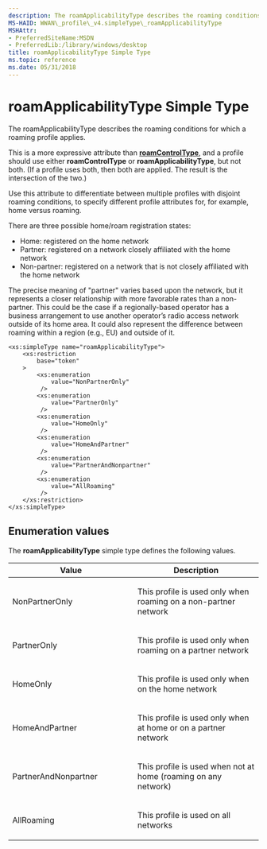 ```yaml
---
description: The roamApplicabilityType describes the roaming conditions for which a roaming profile applies.
MS-HAID: WWAN\_profile\_v4.simpleType\_roamApplicabilityType
MSHAttr:
- PreferredSiteName:MSDN
- PreferredLib:/library/windows/desktop
title: roamApplicabilityType Simple Type
ms.topic: reference
ms.date: 05/31/2018
---
```


# <span id="WWAN_profile_v4.simpleType_roamApplicabilityType"></span>roamApplicabilityType Simple Type

The roamApplicabilityType describes the roaming conditions for which a roaming profile applies.

This is a more expressive attribute than [**roamControlType**](simpletype-roamcontroltype.md), and a profile should use either **roamControlType** or **roamApplicabilityType**, but not both. (If a profile uses both, then both are applied. The result is the intersection of the two.)

Use this attribute to differentiate between multiple profiles with disjoint roaming conditions, to specify different profile attributes for, for example, home versus roaming.

There are three possible home/roam registration states:

-   Home: registered on the home network
-   Partner: registered on a network closely affiliated with the home network
-   Non-partner: registered on a network that is not closely affiliated with the home network

The precise meaning of "partner" varies based upon the network, but it represents a closer relationship with more favorable rates than a non-partner. This could be the case if a regionally-based operator has a business arrangement to use another operator’s radio access network outside of its home area. It could also represent the difference between roaming within a region (e.g., EU) and outside of it.

``` syntax
<xs:simpleType name="roamApplicabilityType">
    <xs:restriction
        base="token"
    >
        <xs:enumeration
            value="NonPartnerOnly"
         />
        <xs:enumeration
            value="PartnerOnly"
         />
        <xs:enumeration
            value="HomeOnly"
         />
        <xs:enumeration
            value="HomeAndPartner"
         />
        <xs:enumeration
            value="PartnerAndNonpartner"
         />
        <xs:enumeration
            value="AllRoaming"
         />
    </xs:restriction>
</xs:simpleType>
```

## Enumeration values

The **roamApplicabilityType** simple type defines the following values.

<table>
<colgroup>
<col style="width: 50%" />
<col style="width: 50%" />
</colgroup>
<thead>
<tr class="header">
<th>Value</th>
<th>Description</th>
</tr>
</thead>
<tbody>
<tr class="odd">
<td>NonPartnerOnly</td>
<td><p>This profile is used only when roaming on a non-partner network</p></td>
</tr>
<tr class="even">
<td>PartnerOnly</td>
<td><p>This profile is used only when roaming on a partner network</p></td>
</tr>
<tr class="odd">
<td>HomeOnly</td>
<td><p>This profile is used only when on the home network</p></td>
</tr>
<tr class="even">
<td>HomeAndPartner</td>
<td><p>This profile is used only when at home or on a partner network</p></td>
</tr>
<tr class="odd">
<td>PartnerAndNonpartner</td>
<td><p>This profile is used when not at home (roaming on any network)</p></td>
</tr>
<tr class="even">
<td>AllRoaming</td>
<td><p>This profile is used on all networks</p></td>
</tr>
</tbody>
</table>

 

 



